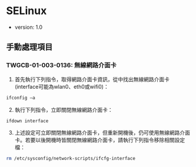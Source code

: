 # SELinux

* version: 1.0

## 手動處理項目

### TWGCB-01-003-0136: 無線網路介面卡

1. 首先執行下列指令，取得網路介面卡資訊，從中找出無線網路介面卡(interface可能為wlan0、eth0或wifi0)：

```bash
ifconfig –a
```

2. 執行下列指令，立即關閉無線網路介面卡：

```bash
ifdown interface
```
3. 上述設定可立即關閉無線網路介面卡，但重新開機後，仍可使用無線網路介面卡。若要以後開機時皆關閉無線網路介面卡，請執行下列指令移除相關設定檔：

```bash
rm /etc/sysconfig/network-scripts/ifcfg-interface
```